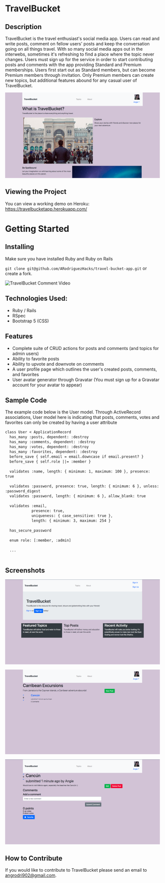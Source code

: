 # TravelBucket

## Description
TravelBucket is the travel enthusiast's social media app. Users can read and write posts, comment on fellow users' posts and keep the conversation going on all things travel. With so many social media apps out in the interwebs, sometimes it's refreshing to find a place where the topic never changes. Users must sign up for the service in order to start contributing posts and comments with the app providing Standard and Premium memberships. Users first start out as Standard members, but can become Premium members through invitation. Only Premium members can create new topics, but additional features abound for any casual user of TravelBucket.

![Travel Bucket About Page](app/assets/images/travelbucketabout.png)

## Viewing the Project

You can view a working demo on Heroku: https://travelbucketapp.herokuapp.com/

# Getting Started

## Installing

Make sure you have installed Ruby and Ruby on Rails

`git clone git@github.com/ARodriguezHacks/travel-bucket-app.git` or create a fork.

![TravelBucket Comment Video](https://media.giphy.com/media/2uIlk7Mm7jcZhgrCm8/giphy.gif)

## Technologies Used:

* Ruby / Rails
* RSpec 
* Bootstrap 5 (CSS)

## Features

* Complete suite of CRUD actions for posts and comments (and topics for admin users)
* Ability to favorite posts
* Ability to upvote and downvote on comments
* A user profile page which outlines the user's created posts, comments, and favorites
* User avatar generator through Gravatar (You must sign up for a Gravatar account for your avatar to appear)

## Sample Code

The example code below is the User model. Through ActiveRecord associations, User model here is indicating that posts, comments, votes and favorites can only be created by having a user attribute

```
class User < ApplicationRecord
  has_many :posts, dependent: :destroy
  has_many :comments, dependent: :destroy
  has_many :votes, dependent: :destroy
  has_many :favorites, dependent: :destroy
  before_save { self.email = email.downcase if email.present? }
  before_save { self.role ||= :member }

  validates :name, length: { minimum: 1, maximum: 100 }, presence: true

  validates :password, presence: true, length: { minimum: 6 }, unless: :password_digest
  validates :password, length: { minimum: 6 }, allow_blank: true

  validates :email,
            presence: true,
            uniqueness: { case_sensitive: true },
            length: { minimum: 3, maximum: 254 }

  has_secure_password

  enum role: [:member, :admin]
  
  ...
  
```

## Screenshots

![Travel Bucket Landing Page](app/assets/images/travelbucketlanding.png)

![Travel Bucket Topic Page](app/assets/images/travelbuckettopic.png)

![Travel Bucket Post Page](app/assets/images/travelbucketpost.png)

## How to Contribute

If you would like to contribute to TravelBucket please send an email to angrodri902@gmail.com.
